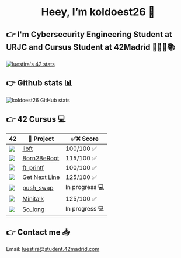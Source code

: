 <h1 align="center"> Heey, I’m koldoest26 🏒 </h1>

## 👉 I'm Cybersecurity Engineering Student at URJC and Cursus Student at 42Madrid 👨🏻‍💻📚 

<a href="https://github.com/oakoudad/badge42"><img src="https://badge.mediaplus.ma/colorfulwaves/luestira?1337Badge=off&UM6P=off" alt="luestira's 42 stats" /></a>

## 👉 Github stats 📊

![koldoest26 GitHub stats](https://github-readme-stats.vercel.app/api?username=koldoest26&show_icons=true&theme=cobalt)

## 👉 42 Cursus 💻

| 42 | 📃 Project | ✅❌ Score |
|---|---|---|
<img src="https://github.com/ayogun/42-project-badges/blob/main/badges/libfte.png?raw=true"/> | <a href="https://github.com/koldoest26/42_Libft">libft</a> | 100/100 ✅ 
<img src="https://github.com/ayogun/42-project-badges/raw/main/badges/born2berootm.png"/> | <a href="https://github.com/koldoest26/42_Born2BeRoot/">Born2BeRoot</a> | 115/100 ✅
<img src="https://github.com/ayogun/42-project-badges/raw/main/badges/ft_printfe.png"/> | <a href="https://github.com/koldoest26/42_ft_printft">ft_printf</a> | 100/100 ✅
<img src="https://github.com/ayogun/42-project-badges/raw/main/badges/get_next_linem.png"/> | <a href="https://github.com/koldoest26/42_Get_Next_Line">Get Next Line</a> | 125/100 ✅
<img src="https://github.com/ayogun/42-project-badges/raw/main/badges/push_swape.png"/> | <a href="https://github.com/koldoest26/42_Push-Swap">push_swap</a> | In progress 💻
<img src="https://raw.githubusercontent.com/ayogun/42-project-badges/refs/heads/main/badges/minitalkm.png"/> | <a href="https://github.com/koldoest26/42_Minitalk">Minitalk</a> | 125/100 ✅
<img src="https://raw.githubusercontent.com/ayogun/42-project-badges/refs/heads/main/badges/so_longe.png"/> | So_long| In progress 💻



## 👉 Contact me 📥

Email: luestira@student.42madrid.com
</a>
